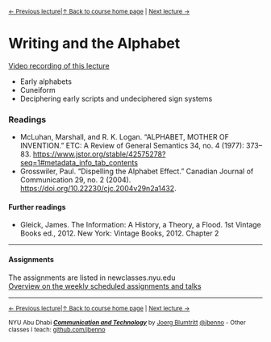 <sup>[&larr; Previous lecture](/files/02.md)|[&uarr; Back to course home page](/README.md) | [Next lecture &rarr;](/files/04.md)</sup>  

# Writing and the Alphabet
[Video recording of this lecture](https://stream.nyu.edu/media/Communication+%26+Technology+-+03/1_cp2wn9sq)
- Early alphabets
- Cuneiform
- Deciphering early scripts and undeciphered sign systems

### Readings
- McLuhan, Marshall, and R. K. Logan. “ALPHABET, MOTHER OF INVENTION.” ETC: A Review of General Semantics 34, no. 4 (1977): 373–83. https://www.jstor.org/stable/42575278?seq=1#metadata_info_tab_contents
- Grosswiler, Paul. “Dispelling the Alphabet Effect.” Canadian Journal of Communication 29, no. 2 (2004). https://doi.org/10.22230/cjc.2004v29n2a1432.

#### Further readings
- Gleick, James. The Information: A History, a Theory, a Flood. 1st Vintage Books ed., 2012. New York: Vintage Books, 2012. Chapter 2

***

#### Assignments
The assignments are listed in newclasses.nyu.edu  
[Overview on the weekly scheduled assignments and talks](https://docs.google.com/spreadsheets/d/15ZQVsHbdcMrUzVLIkae5IOQ4I0IY2HdLl63t61t5VSo/edit?usp=sharing)  


***
<sup>[&larr; Previous lecture](/files/02.md)|[&uarr; Back to course home page](/README.md) | [Next lecture &rarr;](/files/04.md)</sup>  
  
<sup>NYU Abu Dhabi ***[Communication and Technology](/README.md)*** by [Joerg Blumtritt](https://jbenno.net) [@jbenno](https://twitter.com/jbenno) - Other classes I teach: [github.com/jbenno](https://github.com/jbenno/teaching/blob/master/README.md)</sup>
